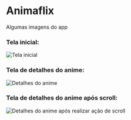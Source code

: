 # Animaflix

Algumas imagens do app

### Tela inicial:
![Tela inicial](https://github.com/aquino-mael/animaflix/tree/master/assets/application_images/home.png)

### Tela de detalhes do anime:
![Detalhes do anime](https://github.com/aquino-mael/animaflix/tree/master/assets/application_images/details.png)

### Tela de detalhes do anime após scroll:
![Detalhes do anime após realizar ação de scroll](https://github.com/aquino-mael/animaflix/tree/master/assets/application_images/details_after_scroll.png)
